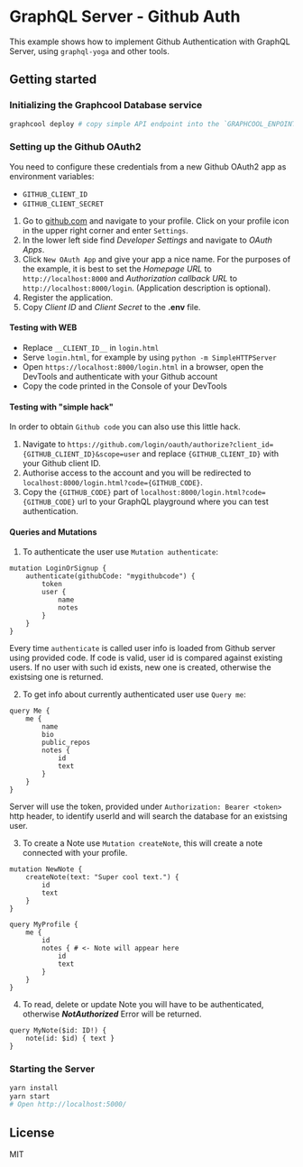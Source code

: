 # GraphQL Server - Github Auth

This example shows how to implement Github Authentication with GraphQL Server,
using `graphql-yoga` and other tools.

## Getting started

### Initializing the Graphcool Database service

```sh
graphcool deploy # copy simple API endpoint into the `GRAPHCOOL_ENPOINT` env var in .env
```

### Setting up the Github OAuth2

You need to configure these credentials from a new Github OAuth2 app as environment variables:

* `GITHUB_CLIENT_ID`
* `GITHUB_CLIENT_SECRET`

1. Go to [github.com](github.com) and navigate to your profile. Click on your profile icon in the upper right corner and enter `Settings`.
2. In the lower left side find _Developer Settings_ and navigate to _OAuth Apps_.
3. Click `New OAuth App` and give your app a nice name. For the purposes of the example, it is best to set the _Homepage URL_ to `http://localhost:8000` and _Authorization callback URL_ to `http://localhost:8000/login`. (Application description is optional).
4. Register the application.
5. Copy _Client ID_ and _Client Secret_ to the __.env__ file.

#### Testing with WEB

* Replace `__CLIENT_ID__` in `login.html`
* Serve `login.html`, for example by using `python -m SimpleHTTPServer`
* Open `https://localhost:8000/login.html` in a browser, open the DevTools and authenticate with your Github account
* Copy the code printed in the Console of your DevTools

#### Testing with "simple hack"

In order to obtain `Github code` you can also use this little hack.

1. Navigate to `https://github.com/login/oauth/authorize?client_id={GITHUB_CLIENT_ID}&scope=user` and replace `{GITHUB_CLIENT_ID}` with your Github client ID.
2. Authorise access to the account and you will be redirected to `localhost:8000/login.html?code={GITHUB_CODE}`.
3. Copy the `{GITHUB_CODE}` part of `localhost:8000/login.html?code={GITHUB_CODE}` url to your GraphQL playground where you can test authentication.

#### Queries and Mutations
1. To authenticate the user use `Mutation authenticate`:
```gql
mutation LoginOrSignup {
    authenticate(githubCode: "mygithubcode") {
        token
        user {
            name
            notes
        }
    }
}
```
Every time `authenticate` is called user info is loaded from Github server using provided code. If code is valid, user id is compared against existing users. If no user with such id exists, new one is created, otherwise the existsing one is returned.

2. To get info about currently authenticated user use `Query me`:
```gql
query Me {
    me {
        name
        bio
        public_repos
        notes {
            id
            text
        }
    }
}
```
Server will use the token, provided under `Authorization: Bearer <token>` http header, to identify userId and will search the database for an existsing user.

3. To create a Note use `Mutation createNote`, this will create a note connected with your profile.
```gql
mutation NewNote {
    createNote(text: "Super cool text.") {
        id
        text
    }
}

query MyProfile {
    me {
        id
        notes { # <- Note will appear here
            id
            text
        }
    }
}
```

4. To read, delete or update Note you will have to be authenticated, otherwise __*NotAuthorized*__ Error will be returned.
```gql
query MyNote($id: ID!) {
    note(id: $id) { text }
}
```

### Starting the Server

```sh
yarn install
yarn start
# Open http://localhost:5000/
```

## License
MIT
